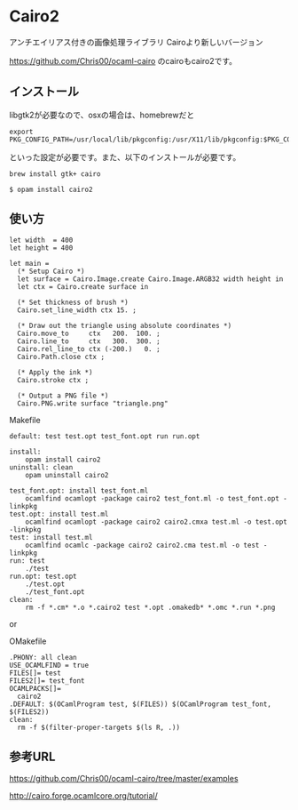# Cairo2

アンチエイリアス付きの画像処理ライブラリ
Cairoより新しいバージョン

https://github.com/Chris00/ocaml-cairo のcairoもcairo2です。



## インストール

libgtk2が必要なので、osxの場合は、homebrewだと
```
export PKG_CONFIG_PATH=/usr/local/lib/pkgconfig:/usr/X11/lib/pkgconfig:$PKG_CONFIG_PATH
```

といった設定が必要です。また、以下のインストールが必要です。

```
brew install gtk+ cairo
```

	$ opam install cairo2


## 使い方

```
let width  = 400
let height = 400

let main = 
  (* Setup Cairo *)
  let surface = Cairo.Image.create Cairo.Image.ARGB32 width height in
  let ctx = Cairo.create surface in

  (* Set thickness of brush *)
  Cairo.set_line_width ctx 15. ;

  (* Draw out the triangle using absolute coordinates *)
  Cairo.move_to     ctx   200.  100. ;
  Cairo.line_to     ctx   300.  300. ;
  Cairo.rel_line_to ctx (-200.)   0. ;
  Cairo.Path.close ctx ;

  (* Apply the ink *)
  Cairo.stroke ctx ;

  (* Output a PNG file *)
  Cairo.PNG.write surface "triangle.png"
```


Makefile

```
default: test test.opt test_font.opt run run.opt

install:
	opam install cairo2
uninstall: clean
	opam uninstall cairo2

test_font.opt: install test_font.ml
	ocamlfind ocamlopt -package cairo2 test_font.ml -o test_font.opt -linkpkg
test.opt: install test.ml
	ocamlfind ocamlopt -package cairo2 cairo2.cmxa test.ml -o test.opt -linkpkg
test: install test.ml
	ocamlfind ocamlc -package cairo2 cairo2.cma test.ml -o test -linkpkg
run: test
	./test
run.opt: test.opt
	./test.opt
	./test_font.opt
clean:
	rm -f *.cm* *.o *.cairo2 test *.opt .omakedb* *.omc *.run *.png
```
or

OMakefile

```
.PHONY: all clean
USE_OCAMLFIND = true
FILES[]= test
FILES2[]= test_font
OCAMLPACKS[]=
  cairo2
.DEFAULT: $(OCamlProgram test, $(FILES)) $(OCamlProgram test_font, $(FILES2))
clean:
  rm -f $(filter-proper-targets $(ls R, .))
```

## 参考URL

https://github.com/Chris00/ocaml-cairo/tree/master/examples

http://cairo.forge.ocamlcore.org/tutorial/
